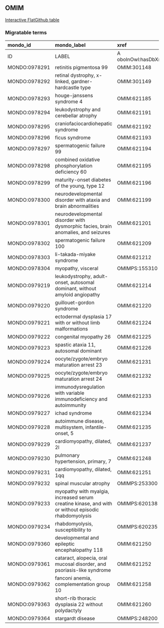 ## OMIM
[Interactive FlatGithub table](https://flatgithub.com/monarch-initiative/mondo-ingest?filename=src/ontology/slurp/omim.tsv)

### Migratable terms
| mondo_id      | mondo_label                                                                                         | xref                 | xref_source                | original_label                                                                                      | definition    | parents       |
|:--------------|:----------------------------------------------------------------------------------------------------|:---------------------|:---------------------------|:----------------------------------------------------------------------------------------------------|:--------------|:--------------|
| ID            | LABEL                                                                                               | A oboInOwl:hasDbXref | >A oboInOwl:source SPLIT=| |                                                                                                     | A IAO:0000115 | SC %          |
| MONDO:0978291 | retinitis pigmentosa 99                                                                             | OMIM:301148          | MONDO:equivalentTo         | retinitis pigmentosa 99                                                                             |               | MONDO:0019200 |
| MONDO:0978292 | retinal dystrophy, x-linked, gardner-hardcastle type                                                | OMIM:301149          | MONDO:equivalentTo         | retinal dystrophy, x-linked, gardner-hardcastle type                                                |               |               |
| MONDO:0978293 | houge-janssens syndrome 4                                                                           | OMIM:621185          | MONDO:equivalentTo         | houge-janssens syndrome 4                                                                           |               | MONDO:0957553 |
| MONDO:0978294 | leukodystrophy and cerebellar atrophy                                                               | OMIM:621191          | MONDO:equivalentTo         | leukodystrophy and cerebellar atrophy                                                               |               |               |
| MONDO:0978295 | craniofaciocardiohepatic syndrome                                                                   | OMIM:621192          | MONDO:equivalentTo         | craniofaciocardiohepatic syndrome                                                                   |               |               |
| MONDO:0978296 | ficus syndrome                                                                                      | OMIM:621193          | MONDO:equivalentTo         | FICUS syndrome                                                                                      |               |               |
| MONDO:0978297 | spermatogenic failure 99                                                                            | OMIM:621194          | MONDO:equivalentTo         | spermatogenic failure 99                                                                            |               | MONDO:0004983 |
| MONDO:0978298 | combined oxidative phosphorylation deficiency 60                                                    | OMIM:621195          | MONDO:equivalentTo         | combined oxidative phosphorylation deficiency 60                                                    |               | MONDO:0000732 |
| MONDO:0978299 | maturity-onset diabetes of the young, type 12                                                       | OMIM:621196          | MONDO:equivalentTo         | maturity-onset diabetes of the young, type 12                                                       |               | MONDO:0018911 |
| MONDO:0978300 | neurodevelopmental disorder with ataxia and brain abnormalities                                     | OMIM:621199          | MONDO:equivalentTo         | neurodevelopmental disorder with ataxia and brain abnormalities                                     |               |               |
| MONDO:0978301 | neurodevelopmental disorder with dysmorphic facies, brain anomalies, and seizures                   | OMIM:621201          | MONDO:equivalentTo         | neurodevelopmental disorder with dysmorphic facies, brain anomalies, and seizures                   |               |               |
| MONDO:0978302 | spermatogenic failure 100                                                                           | OMIM:621209          | MONDO:equivalentTo         | spermatogenic failure 100                                                                           |               | MONDO:0004983 |
| MONDO:0978303 | li-takada-miyake syndrome                                                                           | OMIM:621212          | MONDO:equivalentTo         | li-takada-miyake syndrome                                                                           |               |               |
| MONDO:0978304 | myopathy, visceral                                                                                  | OMIMPS:155310        | MONDO:equivalentTo         | Myopathy, visceral                                                                                  |               |               |
| MONDO:0979219 | leukodystrophy, adult-onset, autosomal dominant, without amyloid angiopathy                         | OMIM:621214          | MONDO:equivalentTo         | leukodystrophy, adult-onset, autosomal dominant, without amyloid angiopathy                         |               |               |
| MONDO:0979220 | guillouet-gordon syndrome                                                                           | OMIM:621220          | MONDO:equivalentTo         | guillouet-gordon syndrome                                                                           |               |               |
| MONDO:0979221 | ectodermal dysplasia 17 with or without limb malformations                                          | OMIM:621224          | MONDO:equivalentTo         | ectodermal dysplasia 17 with or without limb malformations                                          |               |               |
| MONDO:0979222 | congenital myopathy 26                                                                              | OMIM:621225          | MONDO:equivalentTo         | congenital myopathy 26                                                                              |               | MONDO:0019952 |
| MONDO:0979223 | spastic ataxia 11, autosomal dominant                                                               | OMIM:621226          | MONDO:equivalentTo         | spastic ataxia 11, autosomal dominant                                                               |               | MONDO:0017845 |
| MONDO:0979224 | oocyte/zygote/embryo maturation arrest 23                                                           | OMIM:621231          | MONDO:equivalentTo         | oocyte/zygote/embryo maturation arrest 23                                                           |               | MONDO:0014769 |
| MONDO:0979225 | oocyte/zygote/embryo maturation arrest 24                                                           | OMIM:621232          | MONDO:equivalentTo         | oocyte/zygote/embryo maturation arrest 24                                                           |               | MONDO:0014769 |
| MONDO:0979226 | immunodysregulation with variable immunodeficiency and autoimmunity                                 | OMIM:621233          | MONDO:equivalentTo         | immunodysregulation with variable immunodeficiency and autoimmunity                                 |               |               |
| MONDO:0979227 | ichad syndrome                                                                                      | OMIM:621234          | MONDO:equivalentTo         | ICHAD syndrome                                                                                      |               |               |
| MONDO:0979228 | autoimmune disease, multisystem, infantile-onset, 5                                                 | OMIM:621235          | MONDO:equivalentTo         | autoimmune disease, multisystem, infantile-onset, 5                                                 |               | MONDO:0000213 |
| MONDO:0979229 | cardiomyopathy, dilated, 2l                                                                         | OMIM:621237          | MONDO:equivalentTo         | cardiomyopathy, dilated, 2l                                                                         |               | MONDO:0016333 |
| MONDO:0979230 | pulmonary hypertension, primary, 7                                                                  | OMIM:621248          | MONDO:equivalentTo         | pulmonary hypertension, primary, 7                                                                  |               |               |
| MONDO:0979231 | cardiomyopathy, dilated, 1qq                                                                        | OMIM:621251          | MONDO:equivalentTo         | cardiomyopathy, dilated, 1qq                                                                        |               |               |
| MONDO:0979232 | spinal muscular atrophy                                                                             | OMIMPS:253300        | MONDO:equivalentTo         | Spinal muscular atrophy                                                                             |               |               |
| MONDO:0979233 | myopathy with myalgia, increased serum creatine kinase, and with or without episodic rhabdomyolysis | OMIMPS:620138        | MONDO:equivalentTo         | Myopathy with myalgia, increased serum creatine kinase, and with or without episodic rhabdomyolysis |               |               |
| MONDO:0979234 | rhabdomyolysis, susceptibility to                                                                   | OMIMPS:620235        | MONDO:equivalentTo         | Rhabdomyolysis, susceptibility to                                                                   |               |               |
| MONDO:0979360 | developmental and epileptic encephalopathy 118                                                      | OMIM:621250          | MONDO:equivalentTo         | developmental and epileptic encephalopathy 118                                                      |               | MONDO:0100062 |
| MONDO:0979361 | cataract, alopecia, oral mucosal disorder, and psoriasis-like syndrome                              | OMIM:621252          | MONDO:equivalentTo         | cataract, alopecia, oral mucosal disorder, and psoriasis-like syndrome                              |               |               |
| MONDO:0979362 | fanconi anemia, complementation group 10                                                            | OMIM:621258          | MONDO:equivalentTo         | fanconi anemia, complementation group 10                                                            |               | MONDO:0100238 |
| MONDO:0979363 | short-rib thoracic dysplasia 22 without polydactyly                                                 | OMIM:621260          | MONDO:equivalentTo         | short-rib thoracic dysplasia 22 without polydactyly                                                 |               | MONDO:0018770 |
| MONDO:0979364 | stargardt disease                                                                                   | OMIMPS:248200        | MONDO:equivalentTo         | Stargardt disease                                                                                   |               |               |